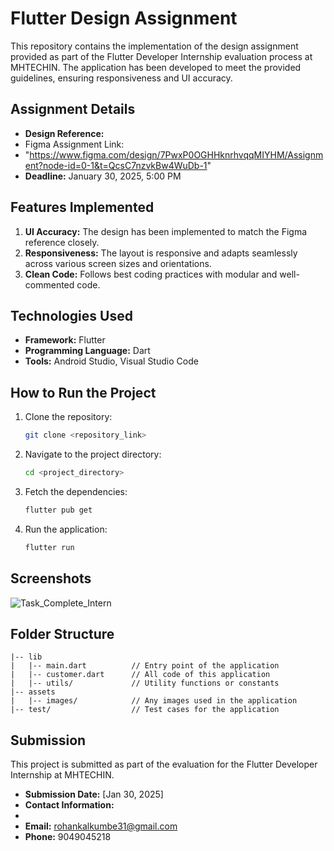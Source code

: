 # Flutter Design Assignment

This repository contains the implementation of the design assignment provided as part of the Flutter Developer Internship evaluation process at MHTECHIN. The application has been developed to meet the provided guidelines, ensuring responsiveness and UI accuracy.

## Assignment Details

- **Design Reference:**
- Figma Assignment Link:
- "https://www.figma.com/design/7PwxP0OGHHknrhvqqMIYHM/Assignment?node-id=0-1&t=QcsC7nzvkBw4WuDb-1"
- **Deadline:** January 30, 2025, 5:00 PM

## Features Implemented

1. **UI Accuracy:** The design has been implemented to match the Figma reference closely.
2. **Responsiveness:** The layout is responsive and adapts seamlessly across various screen sizes and orientations.
3. **Clean Code:** Follows best coding practices with modular and well-commented code.

## Technologies Used

- **Framework:** Flutter
- **Programming Language:** Dart
- **Tools:** Android Studio, Visual Studio Code

## How to Run the Project

1. Clone the repository:
   ```bash
   git clone <repository_link>
   ```

2. Navigate to the project directory:
   ```bash
   cd <project_directory>
   ```

3. Fetch the dependencies:
   ```bash
   flutter pub get
   ```

4. Run the application:
   ```bash
   flutter run
   ```

## Screenshots

![Task_Complete_Intern](https://github.com/user-attachments/assets/4bb6e536-f93e-4d76-8103-b6591f651add)

## Folder Structure

```plaintext
|-- lib
|   |-- main.dart          // Entry point of the application
|   |-- customer.dart      // All code of this application
|   |-- utils/             // Utility functions or constants
|-- assets
|   |-- images/            // Any images used in the application
|-- test/                  // Test cases for the application
```


## Submission

This project is submitted as part of the evaluation for the Flutter Developer Internship at MHTECHIN.

- **Submission Date:** [Jan 30, 2025]
- **Contact Information:**
- 
- **Email:** rohankalkumbe31@gmail.com
- **Phone:** 9049045218
